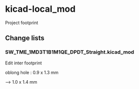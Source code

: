 # kicad-local_mod

Project footprint

## Change lists

### SW_TME_1MD3T1B1M1QE_DPDT_Straight.kicad_mod

Edit inter footprint

oblong hole : 0.9 x 1.3 mm

--> 1.0 x 1.4 mm
